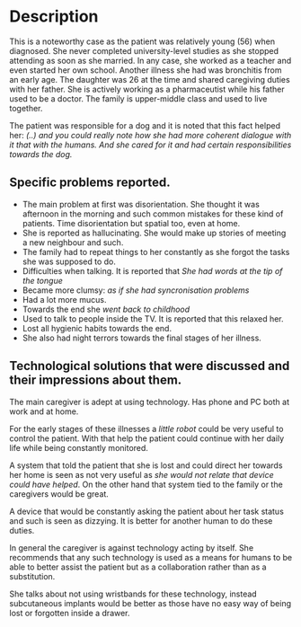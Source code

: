 # Description
This is a noteworthy case as the patient was relatively young (56) when diagnosed. She never completed university-level studies as she stopped attending as soon as she married. In any case, she worked as a teacher and even started her own school. Another illness she had was bronchitis from an early age.
The daughter was 26 at the time and shared caregiving duties with her father. She is actively working as a pharmaceutist while his father used to be a doctor. The family is upper-middle class and used to live together.

The patient was responsible for a dog and it is noted that this fact helped her: *(..) and you could really note how she had more coherent dialogue with it that with the humans. And she cared for it and had certain responsibilities towards the dog.*

## Specific problems reported.
* The main problem at first was disorientation. She thought it was afternoon in the morning and such common mistakes for these kind of patients. Time disorientation but spatial too, even at home.
* She is reported as hallucinating. She would make up stories of meeting a new neighbour and such.
* The family had to repeat things to her constantly as she forgot the tasks she was supposed to do.
* Difficulties when talking. It is reported that *She had words at the tip of the tongue*
* Became more clumsy: *as if she had syncronisation problems*
* Had a lot more mucus.
* Towards the end she *went back to childhood*
* Used to talk to people inside the TV. It is reported that this relaxed her.
* Lost all hygienic habits towards the end.
* She also had night terrors towards the final stages of her illness.

## Technological solutions that were discussed and their impressions about them.

The main caregiver is adept at using technology. Has phone and PC both at work and at home.

For the early stages of these illnesses a *little robot* could be very useful to control the patient. With that help the patient could continue with her daily life while being constantly monitored.

A system that told the patient that she is lost and could direct her towards her home is seen as not very useful as *she would not relate that device could have helped*. On the other hand that system tied to the family or the caregivers would be great.

A device that would be constantly asking the patient about her task status and such is seen as dizzying. It is better for another human to do these duties.

In general the caregiver is against technology acting by itself. She recommends that any such technology is used as a means for humans to be able to better assist the patient but as a collaboration rather than as a substitution. 

She talks about not using wristbands for these technology, instead subcutaneous implants would be better as those have no easy way of being lost or forgotten inside a drawer.

